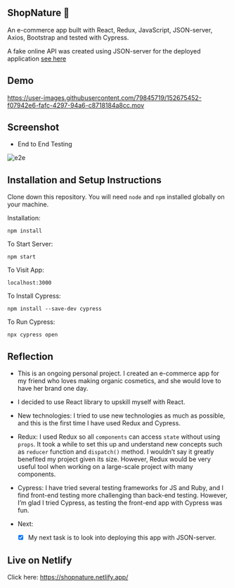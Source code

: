 ## ShopNature 🌿

An e-commerce app built with React, Redux, JavaScript, JSON-server, Axios, Bootstrap and tested with Cypress.

A fake online API was created using JSON-server for the deployed application [see here](https://github.com/jen0828/db)

## Demo

https://user-images.githubusercontent.com/79845719/152675452-f07942e6-fafc-4297-94a6-c8718184a8cc.mov


## Screenshot

* End to End Testing

![e2e](https://user-images.githubusercontent.com/79845719/153711764-01853b25-735b-432a-bf90-83b37d90f073.gif)


## Installation and Setup Instructions


Clone down this repository. You will need `node` and `npm` installed globally on your machine.  

Installation:

`npm install`  

To Start Server:

`npm start`  

To Visit App:

`localhost:3000`

To Install Cypress: 

`npm install --save-dev cypress`

To Run Cypress: 

`npx cypress open` 

## Reflection

 * This is an ongoing personal project. I created an e-commerce app for my friend who loves making organic cosmetics, and she would love to have her brand one day.

* I decided to use React library to upskill myself with React.

* New technologies: I tried to use new technologies as much as possible, and this is the first time I have used Redux and Cypress.

* Redux: I used Redux so all `components` can access `state` without using `props`. It took a while to set this up and understand new concepts such as `reducer` function and `dispatch()` method. I wouldn’t say it greatly benefited my project given its size. However, Redux would be very useful tool when working on a large-scale project with many components.

* Cypress: I have tried several testing frameworks for JS and Ruby, and I find front-end testing more challenging than back-end testing. However, I’m glad I tried Cypress, as testing the front-end app with Cypress was fun.

* Next: 

  - [x] My next task is to look into deploying this app with JSON-server.

## Live on Netlify

Click here: https://shopnature.netlify.app/